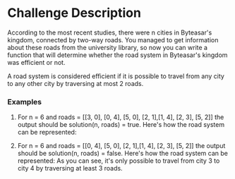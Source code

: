 # Challenge Description

According to the most recent studies, there were n cities in Byteasar's kingdom, connected by two-way roads. You managed to get information about these roads from the university library, so now you can write a function that will determine whether the road system in Byteasar's kingdom was efficient or not.

A road system is considered efficient if it is possible to travel from any city to any other city by traversing at most 2 roads.

### Examples

1. For n = 6 and
roads = [[3, 0], [0, 4], [5, 0], [2, 1],[1, 4], [2, 3], [5, 2]]
the output should be
solution(n, roads) = true.
Here's how the road system can be represented:

2. For n = 6 and
roads = [[0, 4], [5, 0], [2, 1],[1, 4], [2, 3], [5, 2]]
the output should be
solution(n, roads) = false.
Here's how the road system can be represented:
As you can see, it's only possible to travel from city 3 to city 4 by traversing at least 3 roads.